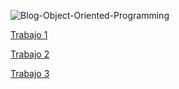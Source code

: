 ![Blog-Object-Oriented-Programming](https://user-images.githubusercontent.com/60378108/73617459-c55f6200-45d3-11ea-9783-a467c29bc7df.jpg)



[Trabajo 1](Setup1.md)

[Trabajo 2](Pelicula/Program.cs)

[Trabajo 3](ListPeliculas/Program.cs)
